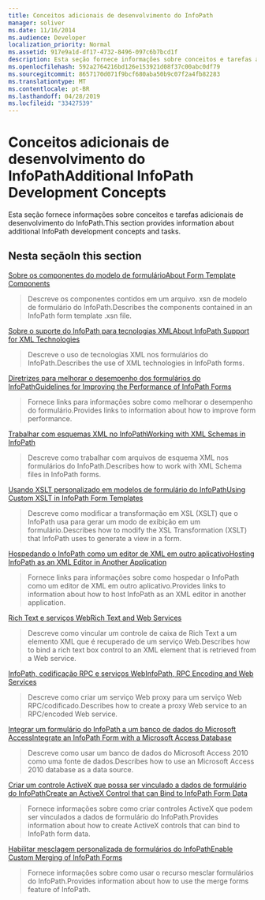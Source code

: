 ```yaml
---
title: Conceitos adicionais de desenvolvimento do InfoPath
manager: soliver
ms.date: 11/16/2014
ms.audience: Developer
localization_priority: Normal
ms.assetid: 917e9a1d-df17-4732-8496-097c6b7bcd1f
description: Esta seção fornece informações sobre conceitos e tarefas adicionais de desenvolvimento do InfoPath.
ms.openlocfilehash: 592a2764216bd126e153921d08f37c00abc0df79
ms.sourcegitcommit: 8657170d071f9bcf680aba50b9c07f2a4fb82283
ms.translationtype: MT
ms.contentlocale: pt-BR
ms.lasthandoff: 04/28/2019
ms.locfileid: "33427539"
---
```

# <a name="additional-infopath-development-concepts"></a><span data-ttu-id="f2386-103">Conceitos adicionais de desenvolvimento do InfoPath</span><span class="sxs-lookup"><span data-stu-id="f2386-103">Additional InfoPath Development Concepts</span></span>

<span data-ttu-id="f2386-104">Esta seção fornece informações sobre conceitos e tarefas adicionais de desenvolvimento do InfoPath.</span><span class="sxs-lookup"><span data-stu-id="f2386-104">This section provides information about additional InfoPath development concepts and tasks.</span></span>
  
## <a name="in-this-section"></a><span data-ttu-id="f2386-105">Nesta seção</span><span class="sxs-lookup"><span data-stu-id="f2386-105">In this section</span></span>

[<span data-ttu-id="f2386-106">Sobre os componentes do modelo de formulário</span><span class="sxs-lookup"><span data-stu-id="f2386-106">About Form Template Components</span></span>](about-form-template-components.md)
  
> <span data-ttu-id="f2386-107">Descreve os componentes contidos em um arquivo. xsn de modelo de formulário do InfoPath.</span><span class="sxs-lookup"><span data-stu-id="f2386-107">Describes the components contained in an InfoPath form template .xsn file.</span></span>
    
[<span data-ttu-id="f2386-108">Sobre o suporte do InfoPath para tecnologias XML</span><span class="sxs-lookup"><span data-stu-id="f2386-108">About InfoPath Support for XML Technologies</span></span>](about-infopath-support-for-xml-technologies.md)
  
> <span data-ttu-id="f2386-109">Descreve o uso de tecnologias XML nos formulários do InfoPath.</span><span class="sxs-lookup"><span data-stu-id="f2386-109">Describes the use of XML technologies in InfoPath forms.</span></span>
    
[<span data-ttu-id="f2386-110">Diretrizes para melhorar o desempenho dos formulários do InfoPath</span><span class="sxs-lookup"><span data-stu-id="f2386-110">Guidelines for Improving the Performance of InfoPath Forms</span></span>](guidelines-for-improving-the-performance-of-infopath-forms.md)
  
> <span data-ttu-id="f2386-111">Fornece links para informações sobre como melhorar o desempenho do formulário.</span><span class="sxs-lookup"><span data-stu-id="f2386-111">Provides links to information about how to improve form performance.</span></span>
    
[<span data-ttu-id="f2386-112">Trabalhar com esquemas XML no InfoPath</span><span class="sxs-lookup"><span data-stu-id="f2386-112">Working with XML Schemas in InfoPath</span></span>](working-with-xml-schemas-in-infopath.md)
  
> <span data-ttu-id="f2386-113">Descreve como trabalhar com arquivos de esquema XML nos formulários do InfoPath.</span><span class="sxs-lookup"><span data-stu-id="f2386-113">Describes how to work with XML Schema files in InfoPath forms.</span></span>
    
[<span data-ttu-id="f2386-114">Usando XSLT personalizado em modelos de formulário do InfoPath</span><span class="sxs-lookup"><span data-stu-id="f2386-114">Using Custom XSLT in InfoPath Form Templates</span></span>](using-custom-xslt-in-infopath-form-templates.md)
  
> <span data-ttu-id="f2386-115">Descreve como modificar a transformação em XSL (XSLT) que o InfoPath usa para gerar um modo de exibição em um formulário.</span><span class="sxs-lookup"><span data-stu-id="f2386-115">Describes how to modify the XSL Transformation (XSLT) that InfoPath uses to generate a view in a form.</span></span>
    
[<span data-ttu-id="f2386-116">Hospedando o InfoPath como um editor de XML em outro aplicativo</span><span class="sxs-lookup"><span data-stu-id="f2386-116">Hosting InfoPath as an XML Editor in Another Application</span></span>](hosting-infopath-as-an-xml-editor-in-another-application.md)
  
> <span data-ttu-id="f2386-117">Fornece links para informações sobre como hospedar o InfoPath como um editor de XML em outro aplicativo.</span><span class="sxs-lookup"><span data-stu-id="f2386-117">Provides links to information about how to host InfoPath as an XML editor in another application.</span></span>
    
[<span data-ttu-id="f2386-118">Rich Text e serviços Web</span><span class="sxs-lookup"><span data-stu-id="f2386-118">Rich Text and Web Services</span></span>](rich-text-and-web-services.md)
  
> <span data-ttu-id="f2386-119">Descreve como vincular um controle de caixa de Rich Text a um elemento XML que é recuperado de um serviço Web.</span><span class="sxs-lookup"><span data-stu-id="f2386-119">Describes how to bind a rich text box control to an XML element that is retrieved from a Web service.</span></span>
    
[<span data-ttu-id="f2386-120">InfoPath, codificação RPC e serviços Web</span><span class="sxs-lookup"><span data-stu-id="f2386-120">InfoPath, RPC Encoding and Web Services</span></span>](infopath-rpc-encoding-and-web-services.md)
  
> <span data-ttu-id="f2386-121">Descreve como criar um serviço Web proxy para um serviço Web RPC/codificado.</span><span class="sxs-lookup"><span data-stu-id="f2386-121">Describes how to create a proxy Web service to an RPC/encoded Web service.</span></span>
    
[<span data-ttu-id="f2386-122">Integrar um formulário do InfoPath a um banco de dados do Microsoft Access</span><span class="sxs-lookup"><span data-stu-id="f2386-122">Integrate an InfoPath Form with a Microsoft Access Database</span></span>](integrate-an-infopath-form-with-a-microsoft-access-database.md)
  
> <span data-ttu-id="f2386-123">Descreve como usar um banco de dados do Microsoft Access 2010 como uma fonte de dados.</span><span class="sxs-lookup"><span data-stu-id="f2386-123">Describes how to use an Microsoft Access 2010 database as a data source.</span></span>
    
[<span data-ttu-id="f2386-124">Criar um controle ActiveX que possa ser vinculado a dados de formulário do InfoPath</span><span class="sxs-lookup"><span data-stu-id="f2386-124">Create an ActiveX Control that can Bind to InfoPath Form Data</span></span>](create-an-activex-control-that-can-bind-to-infopath-form-data.md)
  
> <span data-ttu-id="f2386-125">Fornece informações sobre como criar controles ActiveX que podem ser vinculados a dados de formulário do InfoPath.</span><span class="sxs-lookup"><span data-stu-id="f2386-125">Provides information about how to create ActiveX controls that can bind to InfoPath form data.</span></span>
    
[<span data-ttu-id="f2386-126">Habilitar mesclagem personalizada de formulários do InfoPath</span><span class="sxs-lookup"><span data-stu-id="f2386-126">Enable Custom Merging of InfoPath Forms</span></span>](enable-custom-merging-of-infopath-forms.md)
  
> <span data-ttu-id="f2386-127">Fornece informações sobre como usar o recurso mesclar formulários do InfoPath.</span><span class="sxs-lookup"><span data-stu-id="f2386-127">Provides information about how to use the merge forms feature of InfoPath.</span></span>
    


